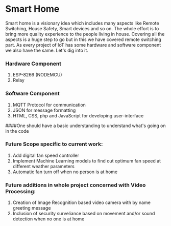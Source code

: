 # Smart Home
Smart home is a visionary idea which includes many aspects like Remote Switching, House Safety, Smart devices and so on. The whole effort is to bring more quality experience to the people living in house.
Covering all the aspects is a huge step to go but in this we have covered remote switching part. As every project of IoT has some hardware and software component we also have the same.
Let's dig into it.

### Hardware Component
1. ESP-8266 (NODEMCU)
2. Relay 

### Software Component
1. MQTT Protocol for communication
2. JSON for message formatting
3. HTML, CSS, php and JavaScript for developing user-interface

####One should have a basic understanding to understand what's going on in the code

### Future Scope specific to current work:
1. Add digital fan speed controller
2. Implement Machine Learning models to find out optimum fan speed at different weather parameters
3. Automatic fan turn off when no person is at home

### Future additions in whole project concerned with Video Processing:
1. Creation of Image Recognition based video camera with by name greeting message
2. Inclusion of security surveliance based on movement and/or sound detection when no one is at home

